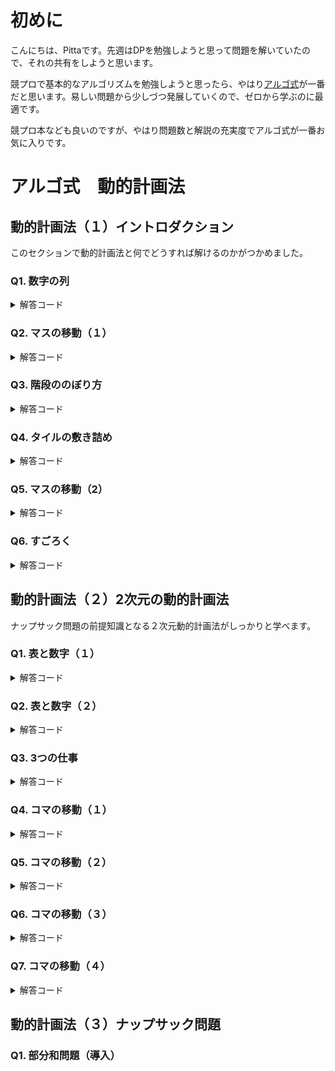 # 初めに

こんにちは、Pittaです。先週はDPを勉強しようと思って問題を解いていたので、それの共有をしようと思います。

競プロで基本的なアルゴリズムを勉強しようと思ったら、やはり[アルゴ式](https://algo-method.com)が一番だと思います。易しい問題から少しづつ発展していくので、ゼロから学ぶのに最適です。

競プロ本なども良いのですが、やはり問題数と解説の充実度でアルゴ式が一番お気に入りです。

# アルゴ式　動的計画法

## 動的計画法（１）イントロダクション

このセクションで動的計画法と何でどうすれば解けるのかがつかめました。

### Q1. 数字の列

<details><summary>解答コード</summary>

```python
def main():
    N, X, Y = map(int, input().split())
    a = [X, Y]
    for i in range(2, N):
        a.append((a[i-1] + a[i-2]) % 100)
    
    print(a[N-1])
    return 

main()
```

</details>

### Q2. マスの移動（１）

<details><summary>解答コード</summary>

```python
def main():
    N = int(input())
    A = list(map(int, input().split()))
    dp = [(10**18) for _ in range(N)]
    dp[0] = 0
    dp[1] = A[0]

    for grid in range(1, N):
        dp[grid] = min(dp[grid-1]+A[grid], dp[grid-2]+2*A[grid])
    
    print(dp[-1])

main()
```

</details>


### Q3. 階段ののぼり方

<details><summary>解答コード</summary>

```python
def main():
    N = int(input())
    dp = [(0) for _ in range(N+1)]
    dp[0] = 1

    for i in range(1, N+1):
        dp[i] += dp[i-1]
        if i-2 >= 0:
            dp[i] += dp[i-2]
    
    print(dp[N])

main()

```

</details>


### Q4. タイルの敷き詰め

<details><summary>解答コード</summary>

```python
def main():
    N = int(input())
    dp = [(0) for _ in range(N)]
    dp[0] = 1

    for i in range(1, len(dp)):
        if i == 1:
            dp[i] += 1
        if i == 2:
            dp[i] += 1
        dp[i] += dp[i-1]
        if i-2 >= 0:
            dp[i] += dp[i-2]
        if i-3 >= 0:
            dp[i] += dp[i-3]

    print(dp[N-1])

main()

```

</details>


### Q5. マスの移動（2）

<details><summary>解答コード</summary>

```python

def main():
    N, M = map(int, input().split())
    A = list(map(int, input().split()))
    dp = [(10**18) for _ in range(N)]
    dp[0] = 0
    
    for i in range(1, len(dp)):
        for j in range(1, M+1):
            if i-j >= 0:
                dp[i] = min(dp[i], dp[i-j]+j*A[i])
    
    print(dp[-1])

main()

```

</details>

### Q6. すごろく

<details><summary>解答コード</summary>

```python
def main():
    N, M = map(int, input().split())
    D = list(map(int, input().split()))

    dp = [(False) for _ in range(N+1)]
    dp[0] = True 

    for i in range(N):
        for j in range(M):
            if i + D[j] <= N and dp[i]:
                dp[i+D[j]] = True
    
    return dp[-1]

if main():
    print("Yes")
else:
    print("No")

```


</details>



## 動的計画法（２）2次元の動的計画法

ナップサック問題の前提知識となる２次元動的計画法がしっかりと学べます。


### Q1. 表と数字（１）

<details><summary>解答コード</summary>

```python

def main():
    a = list(map(int, input().split()))
    dp = [[(0) for _ in range(4)] for _ in range(4)]
    dp[0] = a

    for row in range(1, len(dp)):
        for col in range(4):
            dp[row][col] += dp[row-1][col]
            if col-1 >= 0:
                dp[row][col] += dp[row-1][col-1]
            if col + 1 <= 3:
                dp[row][col] += dp[row-1][col+1]
    
    print(dp[-1][-1])

main()
            

```


</details>

### Q2. 表と数字（２）


<details><summary>解答コード</summary>

```python

def main():
    N = int(input())
    a = list(map(int, input().split()))
    dp = [[(0) for _ in range(N)] for _ in range(N)]
    dp[0] = a

    for row in range(1, len(dp)):
        for col in range(N):
            dp[row][col] += dp[row-1][col]
            if col-1 >= 0:
                dp[row][col] += dp[row-1][col-1]
            if col + 1 < N:
                dp[row][col] += dp[row-1][col+1]
            dp[row][col] %= 100
    
    print(dp[-1][-1])

main()
            

```

</details>


### Q3. 3つの仕事


<details><summary>解答コード</summary>

```python
def main():
    N = int(input())
    A = []
    for _ in range(N):
        A.append(list(map(int, input().split())))
    dp = [[(0) for _ in range(3)] for _ in range(N)]
    dp[0] = A[0]
    for day in range(1, N):
        dp[day][0] = max(dp[day-1][1], dp[day-1][2]) + A[day][0]
        dp[day][1] = max(dp[day-1][0], dp[day-1][2]) + A[day][1]
        dp[day][2] = max(dp[day-1][0], dp[day-1][1]) + A[day][2]
    
    print(max(dp[-1]))

main()
```

</details>


### Q4. コマの移動（１）

<details><summary>解答コード</summary>

```python
def main():
    N = int(input())
    dp = [[(0) for _ in range(N)] for _ in range(N)]
    dp[0][0] = 1

    for row in range(N):
        for col in range(N):
            if col-1 >= 0:
                dp[row][col] += dp[row][col-1]
            if row-1 >= 0:
                dp[row][col] += dp[row-1][col]
    
    print(dp[-1][-1])

main()
```

</details>

### Q5. コマの移動（２）


<details><summary>解答コード</summary>

```python
def main():
    N = int(input())
    S = []
    for _ in range(N):
        S.append(list(input()))
    dp = [[(0) for _ in range(N)] for _ in range(N)]
    dp[0][0] = 1

    for row in range(N):
        for col in range(N):
            if col-1 >= 0 and S[row][col] == ".":
                dp[row][col] += dp[row][col-1]
            if row-1 >= 0 and S[row][col] == ".":
                dp[row][col] += dp[row-1][col]
    
    print(dp[-1][-1])

main()
```

</details>


### Q6. コマの移動（３）


<details><summary>解答コード</summary>

```python
def main():
    N = int(input())
    S = []
    for _ in range(N):
        S.append(list(map(int, input().split())))
    dp = [[(0) for _ in range(N)] for _ in range(N)]
    dp[0][0] = S[0][0]

    for row in range(N):
        for col in range(N):
            if col-1 >= 0:
                dp[row][col] = max(dp[row][col], dp[row][col-1] + S[row][col])
            if row-1 >= 0:
                dp[row][col] = max(dp[row][col], dp[row-1][col] + S[row][col])
    
    print(dp[-1][-1])

main()
```

</details>


### Q7. コマの移動（４）


<details><summary>解答コード</summary>

```python
def main():
    N = int(input())
    S = []
    for _ in range(N):
        S.append(list(map(int, input().split()))[::-1])
    dp = [[(10**18) for _ in range(N)] for _ in range(N)]
    dp[0][0] = S[0][0]

    for row in range(N):
        for col in range(N):
            if col-1 >= 0:
                dp[row][col] = min(dp[row][col], dp[row][col-1] + S[row][col])
            if row-1 >= 0:
                dp[row][col] = min(dp[row][col], dp[row-1][col] + S[row][col])
    
    print(dp[-1][-1])

main()
```

</details>


## 動的計画法（３）ナップサック問題

### Q1. 部分和問題（導入）



